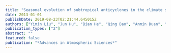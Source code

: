 ```yaml
---
title: "Seasonal evolution of subtropical anticyclones in the climate system model FGOALS-s2"
date: 2013-01-01
publishDate: 2019-08-23T02:21:44.645015Z
authors: ["Yimin Liu", "Jun Hu", "Bian He", "Qing Bao", "Anmin Duan", "Guoxiong Wu"]
publication_types: ["2"]
abstract: ""
featured: false
publication: "*Advances in Atmospheric Sciences*"
---
```


